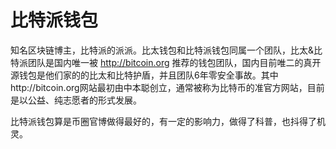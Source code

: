 # 

# 比特派钱包

知名区块链博主，比特派的派派。比太钱包和比特派钱包同属一个团队，比太&比特派团队是国内唯一被 http://bitcoin.org 推荐的钱包团队，国内目前唯二的真开源钱包是他们家的的比太和比特护盾，并且团队6年零安全事故。其中http://bitcoin.org网站最初由中本聪创立，通常被称为比特币的准官方网站，目前是以公益、纯志愿者的形式发展。

比特派钱包算是币圈官博做得最好的，有一定的影响力，做得了科普，也抖得了机灵。



